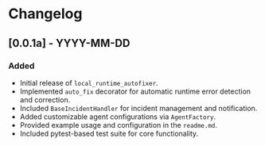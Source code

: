 # Changelog

## [0.0.1a] - YYYY-MM-DD
### Added
- Initial release of `local_runtime_autofixer`.
- Implemented `auto_fix` decorator for automatic runtime error detection and correction.
- Included `BaseIncidentHandler` for incident management and notification.
- Added customizable agent configurations via `AgentFactory`.
- Provided example usage and configuration in the `readme.md`.
- Included pytest-based test suite for core functionality.
